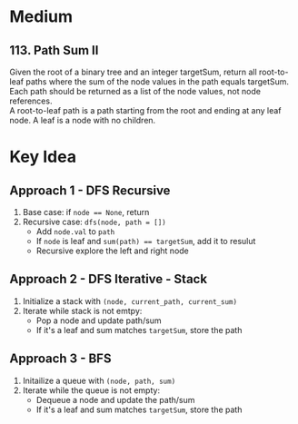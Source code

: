 # Medium 
## 113. Path Sum II
Given the root of a binary tree and an integer targetSum, return all root-to-leaf paths where the sum of the node values in the path equals targetSum. Each path should be returned as a list of the node values, not node references.\
A root-to-leaf path is a path starting from the root and ending at any leaf node. A leaf is a node with no children.

# Key Idea
## Approach 1 - DFS Recursive
1. Base case: if `node == None`, return
2. Recursive case: `dfs(node, path = [])`
    - Add `node.val` to `path`
    - If `node` is leaf and `sum(path) == targetSum`, add it to resulut
    - Recursive explore the left and right node

## Approach 2 - DFS Iterative - Stack
1. Initialize a stack with `(node, current_path, current_sum)`
2. Iterate while stack is not emtpy:
    - Pop a node and update path/sum
    - If it's a leaf and sum matches `targetSum`, store the path

## Approach 3 - BFS
1. Initailize a queue with `(node, path, sum)`
2. Iterate while the queue is not empty:
    - Dequeue a node and update the path/sum
    - If it's a leaf and sum matches `targetSum`, store the path
